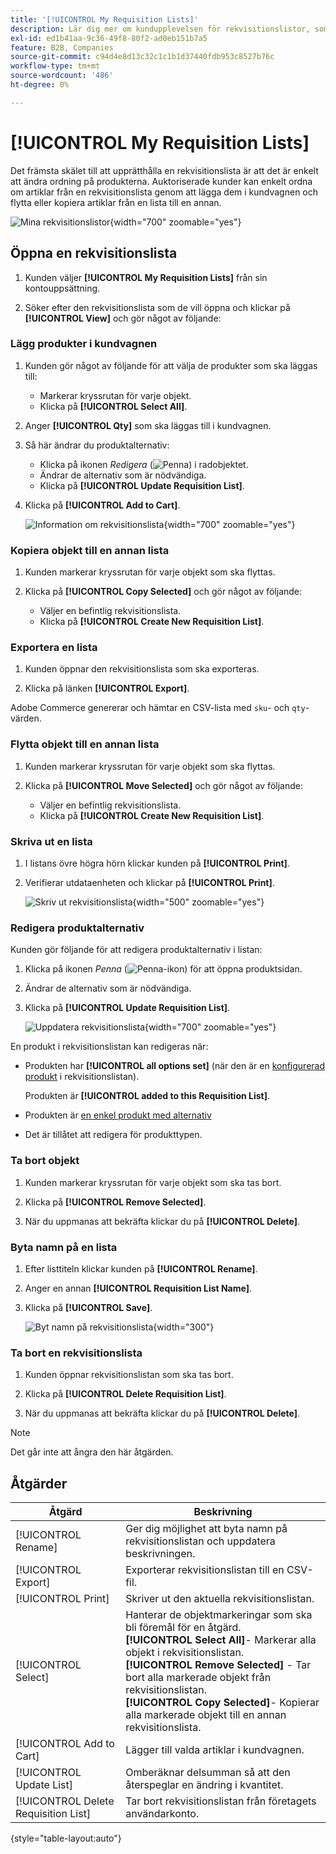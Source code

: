 ```yaml
---
title: '[!UICONTROL My Requisition Lists]'
description: Lär dig mer om kundupplevelsen för rekvisitionslistor, som är tillgängliga på deras kontokontrollpanel.
exl-id: ed1b41aa-9c36-49f8-80f2-ad0eb151b7a5
feature: B2B, Companies
source-git-commit: c94d4e8d13c32c1c1b1d37440fdb953c8527b76c
workflow-type: tm+mt
source-wordcount: '486'
ht-degree: 0%

---
```


# [!UICONTROL My Requisition Lists]

Det främsta skälet till att upprätthålla en rekvisitionslista är att det är enkelt att ändra ordning på produkterna. Auktoriserade kunder kan enkelt ordna om artiklar från en rekvisitionslista genom att lägga dem i kundvagnen och flytta eller kopiera artiklar från en lista till en annan.

![Mina rekvisitionslistor](./assets/account-dashboard-my-requisition-lists.png){width="700" zoomable="yes"}

## Öppna en rekvisitionslista

1. Kunden väljer **[!UICONTROL My Requisition Lists]** från sin kontouppsättning.

1. Söker efter den rekvisitionslista som de vill öppna och klickar på **[!UICONTROL View]** och gör något av följande:

### Lägg produkter i kundvagnen

1. Kunden gör något av följande för att välja de produkter som ska läggas till:

   - Markerar kryssrutan för varje objekt.
   - Klicka på **[!UICONTROL Select All]**.

1. Anger **[!UICONTROL Qty]** som ska läggas till i kundvagnen.

1. Så här ändrar du produktalternativ:

   - Klicka på ikonen _Redigera_ (![Penna ](../assets/icon-edit-pencil.png)) i radobjektet.
   - Ändrar de alternativ som är nödvändiga.
   - Klicka på **[!UICONTROL Update Requisition List]**.

1. Klicka på **[!UICONTROL Add to Cart]**.

   ![Information om rekvisitionslista](./assets/requisition-list-view.png){width="700" zoomable="yes"}

### Kopiera objekt till en annan lista

1. Kunden markerar kryssrutan för varje objekt som ska flyttas.

1. Klicka på **[!UICONTROL Copy Selected]** och gör något av följande:

   - Väljer en befintlig rekvisitionslista.
   - Klicka på **[!UICONTROL Create New Requisition List]**.

### Exportera en lista

1. Kunden öppnar den rekvisitionslista som ska exporteras.

1. Klicka på länken **[!UICONTROL Export]**.

Adobe Commerce genererar och hämtar en CSV-lista med `sku`- och `qty`-värden.

### Flytta objekt till en annan lista

1. Kunden markerar kryssrutan för varje objekt som ska flyttas.

1. Klicka på **[!UICONTROL Move Selected]** och gör något av följande:

   - Väljer en befintlig rekvisitionslista.
   - Klicka på **[!UICONTROL Create New Requisition List]**.

### Skriva ut en lista

1. I listans övre högra hörn klickar kunden på **[!UICONTROL Print]**.

1. Verifierar utdataenheten och klickar på **[!UICONTROL Print]**.

   ![Skriv ut rekvisitionslista](./assets/requisition-list-print.png){width="500" zoomable="yes"}

### Redigera produktalternativ

Kunden gör följande för att redigera produktalternativ i listan:

1. Klicka på ikonen _Penna_ (![Penna-ikon](../assets/icon-edit-pencil.png)) för att öppna produktsidan.

1. Ändrar de alternativ som är nödvändiga.

1. Klicka på **[!UICONTROL Update Requisition List]**.

   ![Uppdatera rekvisitionslista](./assets/requisition-list-update.png){width="700" zoomable="yes"}

En produkt i rekvisitionslistan kan redigeras när:

- Produkten har **[!UICONTROL all options set]** (när den är en [konfigurerad produkt](../catalog/product-create-configurable.md) i rekvisitionslistan).

  Produkten är **[!UICONTROL added to this Requisition List]**.

- Produkten är [en enkel produkt med alternativ](../catalog/settings-advanced-custom-options.md)

- Det är tillåtet att redigera för produkttypen.

### Ta bort objekt

1. Kunden markerar kryssrutan för varje objekt som ska tas bort.

1. Klicka på **[!UICONTROL Remove Selected]**.

1. När du uppmanas att bekräfta klickar du på **[!UICONTROL Delete]**.

### Byta namn på en lista

1. Efter listtiteln klickar kunden på **[!UICONTROL Rename]**.

1. Anger en annan **[!UICONTROL Requisition List Name]**.

1. Klicka på **[!UICONTROL Save]**.

   ![Byt namn på rekvisitionslista](./assets/requisition-list-rename.png){width="300"}


### Ta bort en rekvisitionslista

1. Kunden öppnar rekvisitionslistan som ska tas bort.

1. Klicka på **[!UICONTROL Delete Requisition List]**.

1. När du uppmanas att bekräfta klickar du på **[!UICONTROL Delete]**.

>[!NOTE]
>
>Det går inte att ångra den här åtgärden.

## Åtgärder

| Åtgärd | Beskrivning |
|--- |--- |
| [!UICONTROL Rename] | Ger dig möjlighet att byta namn på rekvisitionslistan och uppdatera beskrivningen. |
| [!UICONTROL Export] | Exporterar rekvisitionslistan till en CSV-fil. |
| [!UICONTROL Print] | Skriver ut den aktuella rekvisitionslistan. |
| [!UICONTROL Select] | Hanterar de objektmarkeringar som ska bli föremål för en åtgärd. <br/>**[!UICONTROL Select All]**- Markerar alla objekt i rekvisitionslistan.<br/>**[!UICONTROL Remove Selected]** - Tar bort alla markerade objekt från rekvisitionslistan. <br/>**[!UICONTROL Copy Selected]**- Kopierar alla markerade objekt till en annan rekvisitionslista. |
| [!UICONTROL Add to Cart] | Lägger till valda artiklar i kundvagnen. |
| [!UICONTROL Update List] | Omberäknar delsumman så att den återspeglar en ändring i kvantitet. |
| [!UICONTROL Delete Requisition List] | Tar bort rekvisitionslistan från företagets användarkonto. |

{style="table-layout:auto"}
